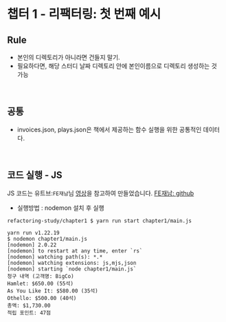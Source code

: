 # 챕터 1 - 리팩터링: 첫 번째 예시

## Rule
- 본인의 디렉토리가 아니라면 건들지 말기.
- 필요하다면, 해당 스터디 날짜 디렉토리 안에 본인이름으로 디렉토리 생성하는 것 가능

<br>

## 공통
- invoices.json, plays.json은 책에서 제공하는 함수 실행을 위한 공통적인 데이터다.

<br>

## 코드 실행 - JS
JS 코드는 유트브:`FE재남`님 [영상](https://www.youtube.com/watch?v=MgjwHPF2In8&t=1644s)을 참고하여 만들었습니다.
[FE재남: github](https://github.com/roy-jung/refactoring/tree/master)
- 실행방법 : nodemon 설치 후 실행
```shell
refactoring-study/chapter1 $ yarn run start chapter1/main.js

yarn run v1.22.19
$ nodemon chapter1/main.js
[nodemon] 2.0.22
[nodemon] to restart at any time, enter `rs`
[nodemon] watching path(s): *.*
[nodemon] watching extensions: js,mjs,json
[nodemon] starting `node chapter1/main.js`
청구 내역 (고객명: BigCo)
Hamlet: $650.00 (55석)
As You Like It: $580.00 (35석)
Othello: $500.00 (40석)
총액: $1,730.00
적립 포인트: 47점
```